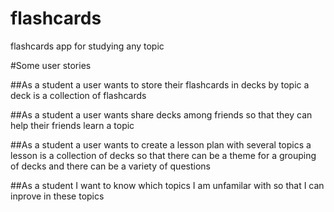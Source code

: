 # flashcards
flashcards app for studying any topic

#Some user stories

##As a student a user wants to store their flashcards in decks by topic a deck is a collection of flashcards

##As a student a user wants share decks among friends so that they can help their friends learn a topic

##As a student a  user wants to create a lesson plan with several topics a lesson is a collection of decks so that there can be a theme for a grouping of decks and there can be a variety of questions

##As a student I want to know which topics I am unfamilar with so that I can inprove in these topics